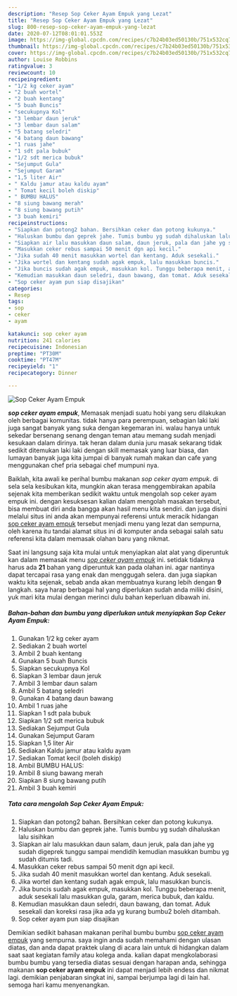 ```yaml
---
description: "Resep Sop Ceker Ayam Empuk yang Lezat"
title: "Resep Sop Ceker Ayam Empuk yang Lezat"
slug: 800-resep-sop-ceker-ayam-empuk-yang-lezat
date: 2020-07-12T08:01:01.553Z
image: https://img-global.cpcdn.com/recipes/c7b24b03ed50130b/751x532cq70/sop-ceker-ayam-empuk-foto-resep-utama.jpg
thumbnail: https://img-global.cpcdn.com/recipes/c7b24b03ed50130b/751x532cq70/sop-ceker-ayam-empuk-foto-resep-utama.jpg
cover: https://img-global.cpcdn.com/recipes/c7b24b03ed50130b/751x532cq70/sop-ceker-ayam-empuk-foto-resep-utama.jpg
author: Louise Robbins
ratingvalue: 3
reviewcount: 10
recipeingredient:
- "1/2 kg ceker ayam"
- "2 buah wortel"
- "2 buah kentang"
- "5 buah Buncis"
- "secukupnya Kol"
- "3 lembar daun jeruk"
- "3 lembar daun salam"
- "5 batang seledri"
- "4 batang daun bawang"
- "1 ruas jahe"
- "1 sdt pala bubuk"
- "1/2 sdt merica bubuk"
- "Sejumput Gula"
- "Sejumput Garam"
- "1,5 liter Air"
- " Kaldu jamur atau kaldu ayam"
- " Tomat kecil boleh diskip"
- " BUMBU HALUS"
- "8 siung bawang merah"
- "8 siung bawang putih"
- "3 buah kemiri"
recipeinstructions:
- "Siapkan dan potong2 bahan. Bersihkan ceker dan potong kukunya."
- "Haluskan bumbu dan geprek jahe. Tumis bumbu yg sudah dihaluskan lalu sisihkan"
- "Siapkan air lalu masukkan daun salam, daun jeruk, pala dan jahe yg sudah digeprek tunggu sampai mendidih kemudian masukkan bumbu yg sudah ditumis tadi."
- "Masukkan ceker rebus sampai 50 menit dgn api kecil."
- "Jika sudah 40 menit masukkan wortel dan kentang. Aduk sesekali."
- "Jika wortel dan kentang sudah agak empuk, lalu masukkan buncis."
- "Jika buncis sudah agak empuk, masukkan kol. Tunggu beberapa menit, aduk sesekali lalu masukkan gula, garam, merica bubuk, dan kaldu."
- "Kemudian masukkan daun seledri, daun bawang, dan tomat. Aduk sesekali dan koreksi rasa jika ada yg kurang bumbu2 boleh ditambah."
- "Sop ceker ayam pun siap disajikan"
categories:
- Resep
tags:
- sop
- ceker
- ayam

katakunci: sop ceker ayam 
nutrition: 241 calories
recipecuisine: Indonesian
preptime: "PT30M"
cooktime: "PT47M"
recipeyield: "1"
recipecategory: Dinner

---
```



![Sop Ceker Ayam Empuk](https://img-global.cpcdn.com/recipes/c7b24b03ed50130b/751x532cq70/sop-ceker-ayam-empuk-foto-resep-utama.jpg)

<b><i>sop ceker ayam empuk</i></b>, Memasak menjadi suatu hobi yang seru dilakukan oleh berbagai komunitas. tidak hanya para perempuan, sebagian laki laki juga sangat banyak yang suka dengan kegemaran ini. walau hanya untuk sekedar bersenang senang dengan teman atau memang sudah menjadi kesukaan dalam dirinya. tak heran dalam dunia juru masak sekarang tidak sedikit ditemukan laki laki dengan skill memasak yang luar biasa, dan lumayan banyak juga kita jumpai di banyak rumah makan dan cafe yang menggunakan chef pria sebagai chef mumpuni nya.



Baiklah, kita awali ke perihal bumbu makanan <i>sop ceker ayam empuk</i>. di sela sela kesibukan kita, mungkin akan terasa menggembirakan apabila sejenak kita memberikan sedikit waktu untuk mengolah sop ceker ayam empuk ini. dengan kesuksesan kalian dalam mengolah masakan tersebut, bisa membuat diri anda bangga akan hasil menu kita sendiri. dan juga disini melalui situs ini anda akan mempunyai referensi untuk meracik hidangan <u>sop ceker ayam empuk</u> tersebut menjadi menu yang lezat dan sempurna, oleh karena itu tandai alamat situs ini di komputer anda sebagai salah satu referensi kita dalam memasak olahan baru yang nikmat.


Saat ini langsung saja kita mulai untuk menyiapkan alat alat yang diperuntuk kan dalam memasak menu <u><i>sop ceker ayam empuk</i></u> ini. setidak tidaknya harus ada <b>21</b> bahan yang diperuntuk kan pada olahan ini. agar nantinya dapat tercapai rasa yang enak dan menggugah selera. dan juga siapkan waktu kita sejenak, sebab anda akan membuatnya kurang lebih dengan <b>9</b> langkah. saya harap berbagai hal yang diperlukan sudah anda miliki disini, yuk mari kita mulai dengan merinci dulu bahan keperluan dibawah ini.

<!--inarticleads1-->

##### Bahan-bahan dan bumbu yang diperlukan untuk menyiapkan Sop Ceker Ayam Empuk:

1. Gunakan 1/2 kg ceker ayam
1. Sediakan 2 buah wortel
1. Ambil 2 buah kentang
1. Gunakan 5 buah Buncis
1. Siapkan secukupnya Kol
1. Siapkan 3 lembar daun jeruk
1. Ambil 3 lembar daun salam
1. Ambil 5 batang seledri
1. Gunakan 4 batang daun bawang
1. Ambil 1 ruas jahe
1. Siapkan 1 sdt pala bubuk
1. Siapkan 1/2 sdt merica bubuk
1. Sediakan Sejumput Gula
1. Gunakan Sejumput Garam
1. Siapkan 1,5 liter Air
1. Sediakan  Kaldu jamur atau kaldu ayam
1. Sediakan  Tomat kecil (boleh diskip)
1. Ambil  BUMBU HALUS:
1. Ambil 8 siung bawang merah
1. Siapkan 8 siung bawang putih
1. Ambil 3 buah kemiri




<!--inarticleads2-->

##### Tata cara mengolah Sop Ceker Ayam Empuk:

1. Siapkan dan potong2 bahan. Bersihkan ceker dan potong kukunya.
1. Haluskan bumbu dan geprek jahe. Tumis bumbu yg sudah dihaluskan lalu sisihkan
1. Siapkan air lalu masukkan daun salam, daun jeruk, pala dan jahe yg sudah digeprek tunggu sampai mendidih kemudian masukkan bumbu yg sudah ditumis tadi.
1. Masukkan ceker rebus sampai 50 menit dgn api kecil.
1. Jika sudah 40 menit masukkan wortel dan kentang. Aduk sesekali.
1. Jika wortel dan kentang sudah agak empuk, lalu masukkan buncis.
1. Jika buncis sudah agak empuk, masukkan kol. Tunggu beberapa menit, aduk sesekali lalu masukkan gula, garam, merica bubuk, dan kaldu.
1. Kemudian masukkan daun seledri, daun bawang, dan tomat. Aduk sesekali dan koreksi rasa jika ada yg kurang bumbu2 boleh ditambah.
1. Sop ceker ayam pun siap disajikan




Demikian sedikit bahasan makanan perihal bumbu bumbu <u>sop ceker ayam empuk</u> yang sempurna. saya ingin anda sudah memahami dengan ulasan diatas, dan anda dapat praktek ulang di acara lain untuk di hidangkan dalam saat saat kegiatan family atau kolega anda. kalian dapat mengkolaborasi bumbu bumbu yang tersedia diatas sesuai dengan harapan anda, sehingga makanan <b>sop ceker ayam empuk</b> ini dapat menjadi lebih endess dan nikmat lagi. demikian penjabaran singkat ini, sampai berjumpa lagi di lain hal. semoga hari kamu menyenangkan.

